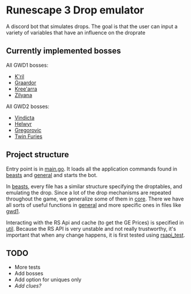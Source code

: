 # Runescape 3 Drop emulator

A discord bot that simulates drops. 
The goal is that the user can input a variety of variables that have an influence on the droprate

## Currently implemented bosses

All GWD1 bosses:
- [K'ril](./runescape/beasts/kril.go)
- [Graardor](./runescape/beasts/graardor.go)
- [Kree'arra](./runescape/beasts/kreearra.go)
- [Zilyana](./runescape/beasts/zilyana.go)

All GWD2 bosses:
- [Vindicta](./runescape/beasts/vindicta.go)
- [Helwyr](./runescape/beasts/helwyr.go)
- [Gregorovic](./runescape/beasts/gregorovic.go)
- [Twin Furies](./runescape/beasts/twinfuries.go)

## Project structure

Entry point is in [main.go](./main.go). It loads all the application commands found in [beasts](./runescape/beasts) and [general](./general) and starts the bot.

In [beasts](./runescape/beasts), every file has a similar structure specifying the droptables, and emulating the drop. Since a lot of the drop mechanisms are repeated throughout the game, we generalize some of them in [core](./runescape/core). There we have all sorts of useful functions in [general](./runescape/core/general.go) and more specific ones in files like [gwd1](./runescape/core/gwd1.go).

Interacting with the RS Api and cache (to get the GE Prices) is specified in [util]('./runescape/util). Because the RS API is very unstable and not really trustworthy, it's important that when any change happens, it is first tested using [rsapi_test]('./runescape/util/rsapi_test.go).

## TODO

- More tests
- Add bosses
- Add option for uniques only
- _Add clues?_
